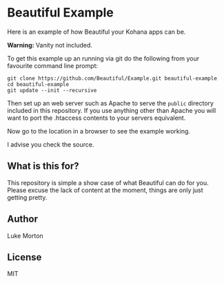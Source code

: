 # Beautiful Example

Here is an example of how Beautiful your Kohana apps can be.

**Warning:** Vanity not included.

To get this example up an running via git do the following from your
favourite command line prompt:

```
git clone https://github.com/Beautiful/Example.git beautiful-example
cd beautiful-example
git update --init --recursive
```

Then set up an web server such as Apache to serve the `public`
directory included in this repository. If you use anything other than
Apache you will want to port the .htaccess contents to your servers
equivalent.

Now go to the location in a browser to see the example working.

I advise you check the source.

## What is this for?

This repository is simple a show case of what Beautiful can do for
you. Please excuse the lack of content at the moment, things are
only just getting pretty.

## Author

Luke Morton

## License

MIT